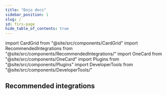 ```yaml
---
title: "Dojo docs"
sidebar_position: 1
slug: /
id: firs-page
hide_table_of_contents: true
---
```


import CardGrid from "@site/src/components/CardGrid"
import RecommendedIntegrations from "@site/src/components/RecommendedIntegrations/"
import OneCard from "@site/src/components/OneCard"
import Plugins from "@site/src/components/Plugins"
import DeveloperTools from "@site/src/components/DeveloperTools/"


## Recommended integrations

<RecommendedIntegrations/>
